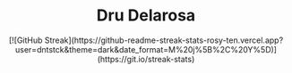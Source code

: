 <h1 align="center" style="bold">Dru Delarosa</h1>

<div align="center"> 
[![GitHub Streak](https://github-readme-streak-stats-rosy-ten.vercel.app?user=dntstck&theme=dark&date_format=M%20j%5B%2C%20Y%5D)](https://git.io/streak-stats) 
</div>